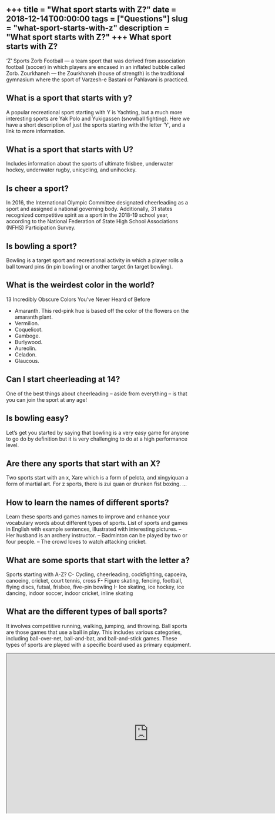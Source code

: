 +++
title = "What sport starts with Z?"
date = 2018-12-14T00:00:00
tags = ["Questions"]
slug = "what-sport-starts-with-z"
description = "What sport starts with Z?"
+++
What sport starts with Z?
-------------------------

‘Z’ Sports Zorb Football — a team sport that was derived from association football (soccer) in which players are encased in an inflated bubble called Zorb. Zourkhaneh — the Zourkhaneh (house of strength) is the traditional gymnasium where the sport of Varzesh-e Bastani or Pahlavani is practiced.

What is a sport that starts with y?
-----------------------------------

A popular recreational sport starting with Y is Yachting, but a much more interesting sports are Yak Polo and Yukigassen (snowball fighting). Here we have a short description of just the sports starting with the letter ‘Y’, and a link to more information.

What is a sport that starts with U?
-----------------------------------

Includes information about the sports of ultimate frisbee, underwater hockey, underwater rugby, unicycling, and unihockey.

Is cheer a sport?
-----------------

In 2016, the International Olympic Committee designated cheerleading as a sport and assigned a national governing body. Additionally, 31 states recognized competitive spirit as a sport in the 2018-19 school year, according to the National Federation of State High School Associations (NFHS) Participation Survey.

Is bowling a sport?
-------------------

Bowling is a target sport and recreational activity in which a player rolls a ball toward pins (in pin bowling) or another target (in target bowling).

What is the weirdest color in the world?
----------------------------------------

13 Incredibly Obscure Colors You’ve Never Heard of Before

- Amaranth. This red-pink hue is based off the color of the flowers on the amaranth plant.
- Vermilion.
- Coquelicot.
- Gamboge.
- Burlywood.
- Aureolin.
- Celadon.
- Glaucous.

Can I start cheerleading at 14?
-------------------------------

One of the best things about cheerleading – aside from everything – is that you can join the sport at any age!

Is bowling easy?
----------------

Let’s get you started by saying that bowling is a very easy game for anyone to go do by definition but it is very challenging to do at a high performance level.

Are there any sports that start with an X?
------------------------------------------

Two sports start with an x, Xare which is a form of pelota, and xingyiquan a form of martial art. For z sports, there is zui quan or drunken fist boxing. …

How to learn the names of different sports?
-------------------------------------------

Learn these sports and games names to improve and enhance your vocabulary words about different types of sports. List of sports and games in English with example sentences, illustrated with interesting pictures. – Her husband is an archery instructor. – Badminton can be played by two or four people. – The crowd loves to watch attacking cricket.

What are some sports that start with the letter a?
--------------------------------------------------

Sports starting with A-Z? C- Cycling, cheerleading, cockfighting, capoeira, canoeing, cricket, court tennis, cross F- Figure skating, fencing, football, flying discs, futsal, frisbee, five-pin bowling I- Ice skating, ice hockey, ice dancing, indoor soccer, indoor cricket, inline skating

What are the different types of ball sports?
--------------------------------------------

It involves competitive running, walking, jumping, and throwing. Ball sports are those games that use a ball in play. This includes various categories, including ball-over-net, ball-and-bat, and ball-and-stick games. These types of sports are played with a specific board used as primary equipment.

<iframe allow="accelerometer; autoplay; clipboard-write; encrypted-media; gyroscope; picture-in-picture" allowfullscreen="" class="__youtube_prefs__  epyt-is-override  no-lazyload" data-no-lazy="1" data-origheight="433" data-origwidth="770" data-skipgform_ajax_framebjll="" height="433" id="_ytid_73026" loading="lazy" src="https://www.youtube.com/embed/d9isvelcHQQ?enablejsapi=1&autoplay=0&cc_load_policy=0&cc_lang_pref=&iv_load_policy=1&loop=0&modestbranding=0&rel=1&fs=1&playsinline=0&autohide=2&theme=dark&color=red&controls=1&" title="YouTube player" width="770"></iframe>